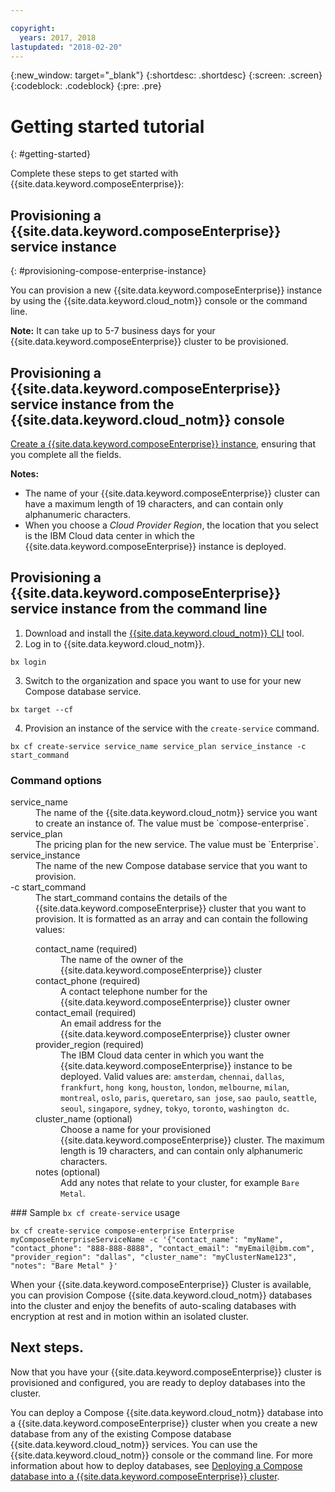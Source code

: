 ```yaml
---

copyright:
  years: 2017, 2018
lastupdated: "2018-02-20"
---
```


{:new_window: target="_blank"}
{:shortdesc: .shortdesc}
{:screen: .screen}
{:codeblock: .codeblock}
{:pre: .pre}

# Getting started tutorial
{: #getting-started}

Complete these steps to get started with {{site.data.keyword.composeEnterprise}}:

## Provisioning a {{site.data.keyword.composeEnterprise}} service instance
{: #provisioning-compose-enterprise-instance}

You can provision a new {{site.data.keyword.composeEnterprise}} instance by using the {{site.data.keyword.cloud_notm}} console or the command line.

**Note:** It can take up to 5-7 business days for your {{site.data.keyword.composeEnterprise}} cluster to be provisioned.

## Provisioning a {{site.data.keyword.composeEnterprise}} service instance from the {{site.data.keyword.cloud_notm}} console

[Create a {{site.data.keyword.composeEnterprise}} instance](https://console.{DomainName}/catalog/services/compose-enterprise/), ensuring that you complete all the fields.

**Notes:**
- The name of your {{site.data.keyword.composeEnterprise}} cluster can have a maximum length of 19 characters, and can contain only alphanumeric characters.
- When you choose a *Cloud Provider Region*, the location that you select is the IBM Cloud data center in which the {{site.data.keyword.composeEnterprise}} instance is deployed.


## Provisioning a {{site.data.keyword.composeEnterprise}} service instance from the command line

1. Download and install the [{{site.data.keyword.cloud_notm}} CLI](https://console.{DomainName}/docs/cli/reference/bluemix_cli/download_cli.html) tool.
2. Log in to {{site.data.keyword.cloud_notm}}.

  ```
  bx login
  ```

3. Switch to the organization and space you want to use for your new Compose database service.

  ```
  bx target --cf
  ```

4. Provision an instance of the service with the `create-service` command.

  ```
  bx cf create-service service_name service_plan service_instance -c start_command
  ```

### Command options

  <dl>
    <dt>service_name</dt>
    <dd>
    The name of the {{site.data.keyword.cloud_notm}} service you want to create an instance of. The value must be `compose-enterprise`.
    </dd>
    <dt>service_plan</dt>
    <dd>
    The pricing plan for the new service. The value must be `Enterprise`.
    </dd>
    <dt>service_instance</dt>
    <dd>
    The name of the new Compose database service that you want to provision.
    </dd>
    <dt>-c start_command</dt>
    <dd>
    The start_command contains the details of the {{site.data.keyword.composeEnterprise}} cluster that you want to provision. It is formatted as an array and can contain the following values:
      <dl>
        <dt>contact_name (required)</dt>
        <dd>
        The name of the owner of the {{site.data.keyword.composeEnterprise}} cluster
        </dd>
        <dt>contact_phone (required)</dt>
        <dd>
        A contact telephone number for the {{site.data.keyword.composeEnterprise}} cluster owner
        </dd>
        <dt>contact_email (required)</dt>
        <dd>
        An email address for the {{site.data.keyword.composeEnterprise}} cluster owner
        </dd>
        <dt>provider_region (required)</dt>
        <dd>
        The IBM Cloud data center in which you want the {{site.data.keyword.composeEnterprise}} instance to be deployed. Valid values are: <code>amsterdam</code>, <code>chennai</code>, <code>dallas</code>, <code>frankfurt</code>, <code>hong kong</code>, <code>houston</code>, <code>london</code>, <code>melbourne</code>, <code>milan</code>, <code>montreal</code>, <code>oslo</code>, <code>paris</code>, <code>queretaro</code>, <code>san jose</code>, <code>sao paulo</code>, <code>seattle</code>, <code>seoul</code>, <code>singapore</code>, <code>sydney</code>, <code>tokyo</code>, <code>toronto</code>, <code>washington dc</code>.
        </dd>
        <dt>cluster_name (optional)</dt>
        <dd>
        Choose a name for your provisioned {{site.data.keyword.composeEnterprise}} cluster. The maximum length is 19 characters, and can contain only alphanumeric characters.
        </dd>
        <dt>notes (optional)</dt>
        <dd>
        Add any notes that relate to your cluster, for example <code>Bare Metal</code>.
        </dd>
      </dl>
    </dd>
  </dl>

### Sample `bx cf create-service` usage

```
bx cf create-service compose-enterprise Enterprise myComposeEnterpriseServiceName -c '{"contact_name": "myName", "contact_phone": "888-888-8888", "contact_email": "myEmail@ibm.com", "provider_region": "dallas", "cluster_name": "myClusterName123", "notes": "Bare Metal" }'
```

When your {{site.data.keyword.composeEnterprise}} Cluster is available, you can provision Compose {{site.data.keyword.cloud_notm}} databases into the cluster and enjoy the benefits of auto-scaling databases with encryption at rest and in motion within an isolated cluster.

## Next steps.

Now that you have your {{site.data.keyword.composeEnterprise}} cluster is provisioned and configured, you are ready to deploy databases into the cluster.

You can deploy a Compose {{site.data.keyword.cloud_notm}} database into a {{site.data.keyword.composeEnterprise}} cluster when you create a new database from any of the existing Compose database {{site.data.keyword.cloud_notm}} services. You can use the {{site.data.keyword.cloud_notm}} console or the command line. For more information about how to deploy databases, see [Deploying a Compose database into a {{site.data.keyword.composeEnterprise}} cluster](./deploying.html).





